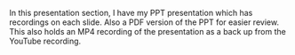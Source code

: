 In this presentation section, I have my PPT presentation which has recordings on each slide. Also a PDF version of the PPT for easier review. This also holds an MP4 recording of the presentation as a back up from the YouTube recording. 